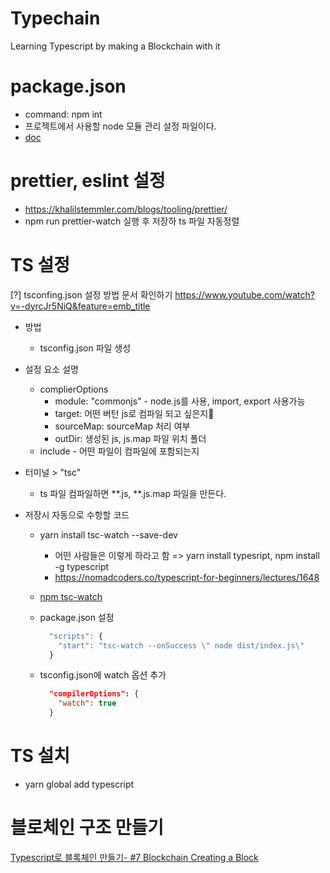 # Typechain

Learning Typescript by making a Blockchain with it


# package.json
* command: npm int 
* 프로젝트에서 사용할 node 모듈 관리 설정 파일이다. 
* [doc](https://docs.npmjs.com/creating-a-package-json-file)


# prettier, eslint 설정
* https://khalilstemmler.com/blogs/tooling/prettier/
* npm run prettier-watch 실행 후 저장하 ts 파일 자동정렬 
# TS 설정
[?] tsconfing.json 설정 방법 문서 확인하기
https://www.youtube.com/watch?v=-dyrcJr5NiQ&feature=emb_title

* 방법
  - tsconfig.json 파일 생성
* 설정 요소 설명
  - complierOptions
    - module: "commonjs" - node.js를 사용, import, export 사용가능
    - target: 어떤 버턴 js로 컴파일 되고 싶은지
    - sourceMap: sourceMap 처리 여부 
    - outDir: 생성된 js, js.map 파일 위치 폴더 
  - include - 어떤 파일이 컴파일에 포함되는지 

* 터미널 > "tsc"
  * ts 파일 컴파일하면 **.js, **.js.map 파일을 만든다.

* 저장시 자동으로 수항할 코드
  - yarn install tsc-watch --save-dev
    - 어떤 사람들은 이렇게 하라고 함 => yarn install typesript, npm install -g typescript
    - https://nomadcoders.co/typescript-for-beginners/lectures/1648

  - [npm tsc-watch](https://www.npmjs.com/package/tsc-watch)
  - package.json 설정
    ```js
      "scripts": {
        "start": "tsc-watch --onSuccess \" node dist/index.js\"
      }
    ```
  - tsconfig.json에 watch 옵션 추가 
    ```json
      "compilerOptions": {
        "watch": true
      }
    ```
    

# TS 설치
* yarn global add typescript




# 블로체인 구조 만들기 
[Typescript로 블록체인 만들기- #7 Blockchain Creating a Block](youtube.com/watch?v=0nOjxJUuuCo)

